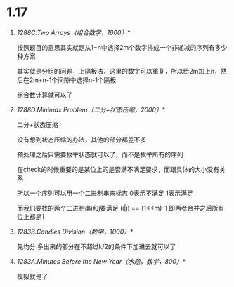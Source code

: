 # 1.17

1. **1288C.Two Arrays（组合数学，1600*）**

   按照题目的意思其实就是从1~n中选择2m个数字排成一个非递减的序列有多少种方案

   其实就是分组的问题，上隔板法，这里的数字可以重复，所以给2m加上n，然后在2m+n-1个间隙中选择n-1个隔板

   组合数计算就可以了

2. **1288D.Minimax Problem（二分+状态压缩，2000*）**

   二分+状态压缩

   没有想到状态压缩的办法，其他的部分都差不多

   预处理之后只需要枚举状态就可以了，而不是枚举所有的序列

   在check的时候重要的是某位上的是否满不满足要求，而跟具体的大小没有关系

   所以一个序列可以用一个二进制串来标志 0表示不满足 1表示满足

   而我们要找的两个二进制串i和j要满足 (i|j) == (1<<m)-1 即两者合并之后所有位上都是1

3. **1283B.Candies Division（数学，1000*）**

   先均分 多出来的部分在不超过k/2的条件下加进去就可以了

4. **1283A.Minutes Before the New Year（水题，数学，800*）**

   模拟就是了
